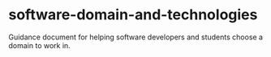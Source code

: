 # software-domain-and-technologies
Guidance document for helping software developers and students choose a domain to work in.
